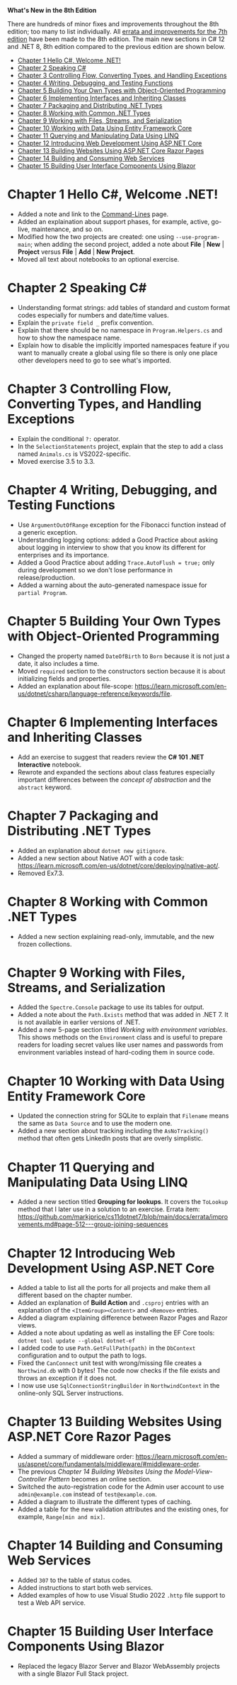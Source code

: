 **What's New in the 8th Edition**

There are hundreds of minor fixes and improvements throughout the 8th edition; too many to list individually. All [errata and improvements for the 7th edition](https://github.com/markjprice/cs11dotnet7/blob/main/docs/errata/README.md) have been made to the 8th edition. The main new sections in C# 12 and .NET 8, 8th edition compared to the previous edition are shown below.

- [Chapter 1 Hello C#, Welcome .NET!](#chapter-1-hello-c-welcome-net)
- [Chapter 2 Speaking C#](#chapter-2-speaking-c)
- [Chapter 3 Controlling Flow, Converting Types, and Handling Exceptions](#chapter-3-controlling-flow-converting-types-and-handling-exceptions)
- [Chapter 4 Writing, Debugging, and Testing Functions](#chapter-4-writing-debugging-and-testing-functions)
- [Chapter 5 Building Your Own Types with Object-Oriented Programming](#chapter-5-building-your-own-types-with-object-oriented-programming)
- [Chapter 6 Implementing Interfaces and Inheriting Classes](#chapter-6-implementing-interfaces-and-inheriting-classes)
- [Chapter 7 Packaging and Distributing .NET Types](#chapter-7-packaging-and-distributing-net-types)
- [Chapter 8 Working with Common .NET Types](#chapter-8-working-with-common-net-types)
- [Chapter 9 Working with Files, Streams, and Serialization](#chapter-9-working-with-files-streams-and-serialization)
- [Chapter 10 Working with Data Using Entity Framework Core](#chapter-10-working-with-data-using-entity-framework-core)
- [Chapter 11 Querying and Manipulating Data Using LINQ](#chapter-11-querying-and-manipulating-data-using-linq)
- [Chapter 12 Introducing Web Development Using ASP.NET Core](#chapter-12-introducing-web-development-using-aspnet-core)
- [Chapter 13 Building Websites Using ASP.NET Core Razor Pages](#chapter-13-building-websites-using-aspnet-core-razor-pages)
- [Chapter 14 Building and Consuming Web Services](#chapter-14-building-and-consuming-web-services)
- [Chapter 15 Building User Interface Components Using Blazor](#chapter-15-building-user-interface-components-using-blazor)

# Chapter 1 Hello C#, Welcome .NET!

- Added a note and link to the [Command-Lines](command-lines.md) page.
- Added an explaination about support phases, for example, active, go-live, maintenance, and so on.
- Modified how the two projects are created: one using `--use-program-main`; when adding the second project, added a note about **File** | **New** | **Project** versus **File** | **Add** | **New Project**.
- Moved all text about notebooks to an optional exercise.

# Chapter 2 Speaking C#

- Understanding format strings: add tables of standard and custom format codes especially for numbers and date/time values.
- Explain the `private field _` prefix convention.
- Explain that there should be no namespace in `Program.Helpers.cs` and how to show the namespace name.
- Explain how to disable the implicitly imported namespaces feature if you want to manually create a global using file so there is only one place other developers need to go to see what's imported.

# Chapter 3 Controlling Flow, Converting Types, and Handling Exceptions

- Explain the conditional `?:` operator.
- In the `SelectionStatements` project, explain that the step to add a class named `Animals.cs` is VS2022-specific.
- Moved exercise 3.5 to 3.3.

# Chapter 4 Writing, Debugging, and Testing Functions

- Use `ArgumentOutOfRange` exception for the Fibonacci function instead of a generic exception.
- Understanding logging options: added a Good Practice about asking about logging in interview to show that you know its different for enterprises and its importance.
- Added a Good Practice about adding `Trace.AutoFlush = true;` only during development so we don't lose performance in release/production.
- Added a warning about the auto-generated namespace issue for `partial Program`.

# Chapter 5 Building Your Own Types with Object-Oriented Programming

- Changed the property named `DateOfBirth` to `Born` because it is not just a date, it also includes a time.
- Moved `required` section to the constructors section because it is about initializing fields and properties.
- Added an explanation about file-scope: https://learn.microsoft.com/en-us/dotnet/csharp/language-reference/keywords/file.

# Chapter 6 Implementing Interfaces and Inheriting Classes

- Add an exercise to suggest that readers review the **C# 101 .NET Interactive** notebook.
- Rewrote and expanded the sections about class features especially important differences between the *concept of abstraction* and the `abstract` keyword.

# Chapter 7 Packaging and Distributing .NET Types

- Added an explanation about `dotnet new gitignore`.
- Added a new section about Native AOT with a code task: https://learn.microsoft.com/en-us/dotnet/core/deploying/native-aot/.
- Removed Ex7.3.

# Chapter 8 Working with Common .NET Types

- Added a new section explaining read-only, immutable, and the new frozen collections.

# Chapter 9 Working with Files, Streams, and Serialization

- Added the `Spectre.Console` package to use its tables for output.
- Added a note about the `Path.Exists` method that was added in .NET 7. It is not available in earlier versions of .NET.
- Added a new 5-page section titled *Working with environment variables*. This shows methods on the `Environment` class and is useful to prepare readers for loading secret values like user names and passwords from environment variables instead of hard-coding them in source code.

# Chapter 10 Working with Data Using Entity Framework Core

- Updated the connection string for SQLite to explain that `Filename` means the same as `Data Source` and to use the modern one.
- Added a new section about tracking including the `AsNoTracking()` method that often gets LinkedIn posts that are overly simplistic.

# Chapter 11 Querying and Manipulating Data Using LINQ

- Added a new section titled **Grouping for lookups**. It covers the `ToLookup` method that I later use in a solution to an exercise. Errata item: https://github.com/markjprice/cs11dotnet7/blob/main/docs/errata/improvements.md#page-512---group-joining-sequences

# Chapter 12 Introducing Web Development Using ASP.NET Core

- Added a table to list all the ports for all projects and make them all different based on the chapter number.
- Added an explanation of **Build Action** and `.csproj` entries with an explanation of the `<ItemGroup><Content>` and `<Remove>` entries.
- Added a diagram explaining difference between Razor Pages and Razor views.
- Added a note about updating as well as installing the EF Core tools: `dotnet tool update --global dotnet-ef`
- I added code to use `Path.GetFullPath(path)` in the `DbContext` configuration and to output the path to logs.
- Fixed the `CanConnect` unit test with wrong/missing file creates a `Northwind.db` with 0 bytes! The code now checks if the file exists and throws an exception if it does not.
- I now use use `SqlConnectionStringBuilder` in `NorthwindContext` in the online-only SQL Server instructions.

# Chapter 13 Building Websites Using ASP.NET Core Razor Pages

- Added a summary of middleware order: https://learn.microsoft.com/en-us/aspnet/core/fundamentals/middleware/#middleware-order.
- The previous *Chapter 14 Building Websites Using the Model-View-Controller Pattern* becomes an online section.
- Switched the auto-registration code for the Admin user account to use `admin@example.com` instead of `test@example.com`.
- Added a diagram to illustrate the different types of caching.
- Added a table for the new validation attributes and the existing ones, for example, `Range[min and mix]`.

# Chapter 14 Building and Consuming Web Services

- Added `307` to the table of status codes.
- Added instructions to start both web services.
- Added examples of how to use Visual Studio 2022 `.http` file support to test a Web API service.

# Chapter 15 Building User Interface Components Using Blazor

- Replaced the legacy Blazor Server and Blazor WebAssembly projects with a single Blazor Full Stack project.
